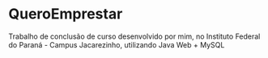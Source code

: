 # QueroEmprestar
 Trabalho de conclusão de curso desenvolvido por mim, no Instituto Federal do Paraná - Campus Jacarezinho, utilizando Java Web + MySQL
